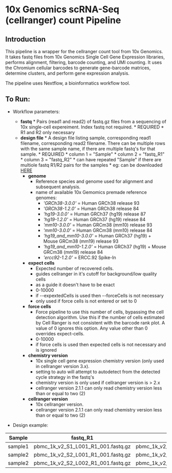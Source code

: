 10x Genomics scRNA-Seq (cellranger) count Pipeline
========================================

Introduction
------------

This pipeline is a wrapper for the cellranger count tool from 10x Genomics. It takes fastq files from 10x Genomics Single Cell Gene Expression libraries, performs alignment, filtering, barcode counting, and UMI counting. It uses the Chromium cellular barcodes to generate gene-barcode matrices, determine clusters, and perform gene expression analysis.

The pipeline uses Nextflow, a bioinformatics workflow tool.

To Run:
-------

* Workflow parameters:
  * **fastq**
        * Pairs (read1 and read2) of fastq.gz files from a sequencing of 10x single-cell expereiment. Index fastq not required.
        * REQUIRED
        * R1 and R2 only necessary
  * **design file**
        * A design file listing sample, corresponding read1 filename, corresponding read2 filename. There can be multiple rows with the same sample name, if there are multiple fastq's for that sample.
        * REQUIRED
        * column 1 = "Sample"
        * column 2 = "fastq_R1"
        * column 3 = "fastq_R2"
        * can have repeated "Sample" if there are multiole fastq R1/R2 pairs for the samples
        * eg: can be downloaded [HERE](https://git.biohpc.swmed.edu/BICF/Astrocyte/cellranger_count/blob/8db3e25c13cb1463c2a50e510159c72380ae5826/docs/design.csv)
    * **genome**
        * Reference species and genome used for alignment and subsequent analysis.
        * name of available 10x Gemomics premade reference genomes:
            * *'GRCh38-3.0.0'* = Human GRCh38 release 93
            * *'GRCh38-1.2.0'* = Human GRCh38 release 84
            * *'hg19-3.0.0'* = Human GRCh37 (hg19) release 87
            * *'hg19-1.2.0'* = Human GRCh37 (hg19) release 84
            * *'mm10-3.0.0'* = Human GRCm38 (mm10) release 93
            * *'mm10-3.0.0'* = Human GRCm38 (mm10) release 84
            * *'hg19_and_mm10-3.0.0'* = Human GRCh37 (hg19) + Mouse GRCm38 (mm19) release 93
            * *'hg19_and_mm10-1.2.0'* = Human GRCh37 (hg19) + Mouse GRCm38 (mm19) release 84
            * *'ercc92-1.2.0'* = ERCC.92 Spike-In
    * **expect cells**
        * Expected number of recovered cells.
        * guides cellranger in it's cutoff for background/low quality cells
        * as a guide it doesn't have to be exact
        * 0-10000
        * if --expextedCells is used then --forceCells is not necessary
        * only used if force cells is not entered or set to 0
    * **force cells**
        * Force pipeline to use this number of cells, bypassing the cell detection algorithm. Use this if the number of cells estimated by Cell Ranger is not consistent with the barcode rank plot. A value of 0 ignores this option. Any value other than 0 overrides expect-cells.
        * 0-10000
        * if force cells is used then expected cells is not necessary and is ignored
    * **chemistry version**
        * 10x single cell gene expression chemistry version (only used in cellranger version 3.x).
        * setting to auto will attempt to autodetect from the detected cycle strategy in the fastq's
        * chemistry version is only used if cellranger version is > 2.x
        * cellranger version 2.1.1 can only read chemistry version less than or equal to two (2)
    * **cellranger version**
        * 10x cellranger version.
        * cellranger version 2.1.1 can only read chemistry version less than or equal to two (2)

* Design example:

| Sample  | fastq_R1                           | fastq_R2                           |
|---------|------------------------------------|------------------------------------|
| sample1 | pbmc_1k_v2_S1_L001_R1_001.fastq.gz | pbmc_1k_v2_S1_L001_R2_001.fastq.gz |
| sample2 | pbmc_1k_v2_S2_L001_R1_001.fastq.gz | pbmc_1k_v2_S2_L001_R2_001.fastq.gz |
| sample2 | pbmc_1k_v2_S2_L002_R1_001.fastq.gz | pbmc_1k_v2_S2_L002_R2_001.fastq.gz |

